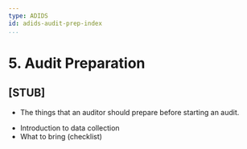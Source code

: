 ```yaml
---
type: ADIDS
id: adids-audit-prep-index
...
```


# 5. Audit Preparation

## [STUB]

  - The things that an auditor should prepare before starting an audit.
  * Introduction to data collection
  * What to bring (checklist)


